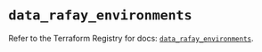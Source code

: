 # `data_rafay_environments`

Refer to the Terraform Registry for docs: [`data_rafay_environments`](https://registry.terraform.io/providers/rafaysystems/rafay/1.1.52/docs/data-sources/environments).
